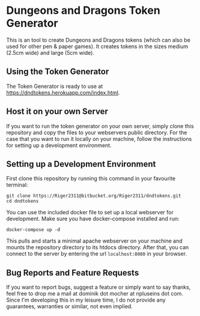 # Dungeons and Dragons Token Generator

This is an tool to create Dungeons and Dragons tokens (which can also be used for other pen & paper games).
It creates tokens in the sizes medium (2.5cm wide) and large (5cm wide). 

## Using the Token Generator

The Token Generator is ready to use at https://dndtokens.herokuapp.com/index.html. 

## Host it on your own Server

If you want to run the token generator on your own server, simply clone this repository and copy the files to your webservers public directory. For the case that you want to run it locally on your machine, follow the instructions for setting up a development environment.

## Setting up a Development Environment

First clone this repository by running this command in your favourite terminal:
```
git clone https://Riger2311@bitbucket.org/Riger2311/dndtokens.git
cd dndtokens
```
You can use the included docker file to set up a local webserver for development. Make sure you have docker-compose installed and run:
```
docker-compose up -d 
```
This pulls and starts a minimal apache webserver on your machine and mounts the repository directory to its htdocs directory.
After that, you can connect to the server by entering the url `localhost:8080` in your browser.

## Bug Reports and Feature Requests

If you want to report bugs, suggest a feature or simply want to say thanks, feel free to drop me a mail at dominik dot mocher at npluseins dot com.
Since I'm developing this in my leisure time, I do not provide any guarantees, warranties or similar, not even implied.
